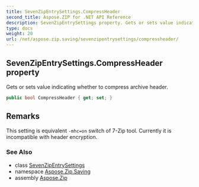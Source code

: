 ```yaml
---
title: SevenZipEntrySettings.CompressHeader
second_title: Aspose.ZIP for .NET API Reference
description: SevenZipEntrySettings property. Gets or sets value indicating whether to compress archive header
type: docs
weight: 20
url: /net/aspose.zip.saving/sevenzipentrysettings/compressheader/
---
```

## SevenZipEntrySettings.CompressHeader property

Gets or sets value indicating whether to compress archive header.

```csharp
public bool CompressHeader { get; set; }
```

## Remarks

This setting is equivalent `-mhc=on` switch of 7-Zip tool. Currently it is incompatible with header encryption.

### See Also

* class [SevenZipEntrySettings](../)
* namespace [Aspose.Zip.Saving](../../sevenzipentrysettings/)
* assembly [Aspose.Zip](../../../)


